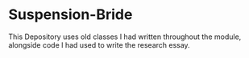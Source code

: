 # Suspension-Bride
This Depository uses old classes I had written throughout the module, alongside code I had used to write the research essay.
